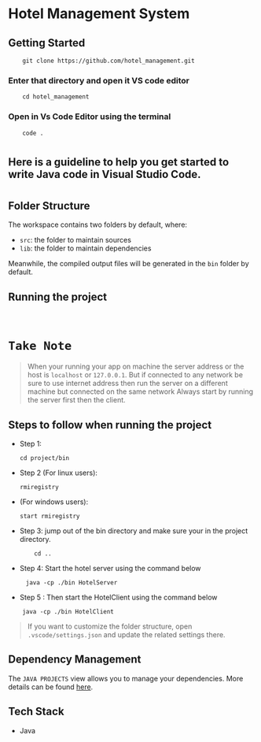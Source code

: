 # Hotel Management System

## Getting Started

```
    git clone https://github.com/hotel_management.git
```
### Enter that directory and open it VS code editor
```
    cd hotel_management
```

###  Open in Vs Code Editor using the terminal
````
    code .
````
#
##  Here is a guideline to help you get started to write Java code in Visual Studio Code.
#
## Folder Structure

The workspace contains two folders by default, where:

- `src`: the folder to maintain sources
- `lib`: the folder to maintain dependencies

Meanwhile, the compiled output files will be generated in the `bin` folder by default.
## Running the project
<br/>

# `Take Note`
>  When your running your app on machine the server address or the host is `localhost` or `127.0.0.1`. But if connected to any network be sure to use internet address then run the server on a different machine but connected on the same network
>  Always start by running the server first then the client.

## Steps to follow when running the project
- Step 1: 
    ```
  cd project/bin
    ```

- Step 2 (For linux users): 
    ```
    rmiregistry
    ```
- (For windows users):
    ```
    start rmiregistry
    ```
- Step 3: jump out of the bin directory and make sure your in the project directory.
    ```
        cd ..
    ```
  
  

- Step 4: Start the hotel server using the command below
  
```
     java -cp ./bin HotelServer
```

- Step 5 : Then start the HotelClient using the command below
```
    java -cp ./bin HotelClient
```

> If you want to customize the folder structure, open `.vscode/settings.json` and update the related settings there.

## Dependency Management

The `JAVA PROJECTS` view allows you to manage your dependencies. More details can be found [here](https://github.com/microsoft/vscode-java-dependency#manage-dependencies).

## Tech Stack
- Java 